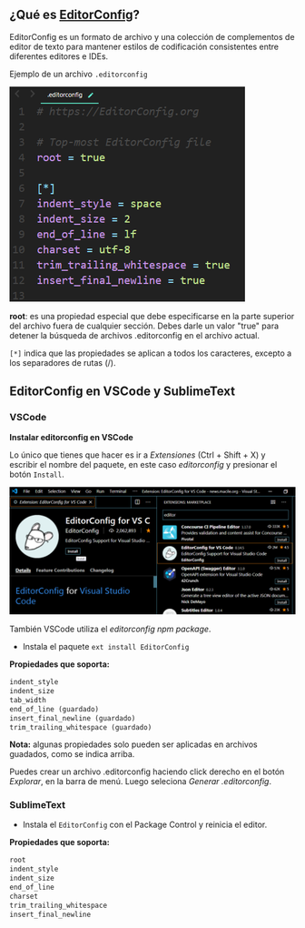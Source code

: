 ## ¿Qué es [EditorConfig](https://editorconfig.org)?

EditorConfig es un formato de archivo y una colección de complementos de editor de texto para mantener estilos de codificación consistentes entre diferentes editores e IDEs.

Ejemplo de un archivo `.editorconfig`

![editorconfig-file-example](images/editorconfig-file-example.png)

**root**: es una propiedad especial que debe especificarse en la parte superior del archivo fuera de cualquier sección. Debes darle un valor "true" para detener la búsqueda de archivos .editorconfig en el archivo actual.

`[*]` indica que las propiedades se aplican a todos los caracteres, excepto a los separadores de rutas (/).


## EditorConfig en VSCode y SublimeText

### VSCode

**Instalar editorconfig en VSCode**

Lo único que tienes que hacer es ir a *Extensiones* (Ctrl + Shift + X) y escribir el nombre del paquete, en este caso *editorconfig* y presionar el botón `Install`.

![editorconfig-install-from-vscode](images/editorconfig-install-from-vscode.png)

También VSCode utiliza el *editorconfig npm package*.

- Instala el paquete `ext install EditorConfig`

**Propiedades que soporta:**

    indent_style
    indent_size
    tab_width
    end_of_line (guardado)
    insert_final_newline (guardado)
    trim_trailing_whitespace (guardado)

**Nota:** algunas propiedades solo pueden ser aplicadas en archivos guadados, como se indica arriba.

Puedes crear un archivo .editorconfig haciendo click derecho en el botón *Explorar*, en la barra de menú. Luego seleciona *Generar .editorconfig*. 
 

### SublimeText

- Instala el `EditorConfig` con el Package Control y reinicia el editor.

**Propiedades que soporta:**

    root
    indent_style
    indent_size
    end_of_line
    charset
    trim_trailing_whitespace
    insert_final_newline

